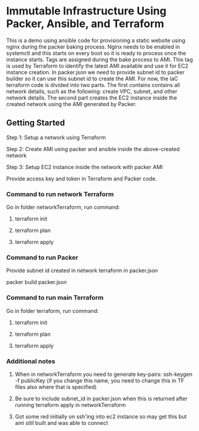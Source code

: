 # Immutable Infrastructure Using Packer, Ansible, and Terraform

This is a demo using ansible code for provisioning a static website using nginx during the packer baking process. Nginx needs to be enabled in systemctl and this starts on every boot so it is ready to process once the instance starts. Tags are assigned during the bake process to AMI. This tag is used by Terraform to identify the latest AMI available and use it for EC2 instance creation. In packer.json we need to provide subnet id to packer builder so it can use this subnet id to create the AMI. For now, the IaC terraform code is divided into two parts. The first contains contains all network details, such as the following: create VPC, subnet, and other network details. The second part creates the EC2 instance inside the created network using the AMI generated by Packer.

## Getting Started

Step 1: Setup a network using Terraform

Step 2: Create AMI using packer and ansible inside the above-created network

Step 3: Setup EC2 instance inside the network with packer AMI

Provide access key and token in Terraform and Packer code.

### Command to run network Terraform

Go in folder networkTerraform, run command: 

1. terraform init

2. terraform plan

3. terraform apply

### Command to run Packer

Provide subnet id created in network terraform in packer.json

packer build packer.json

### Command to run main Terraform

Go in folder terraform, run command: 

1. terraform init

2. terraform plan

3. terraform apply

### Additional notes 

1. When in networkTerraform you need to generate key-pairs:  ssh-keygen -f publicKey (if you change this name, you need to change this in TF files also where that is specified)

2. Be sure to include subnet_id in packer.json when this is returned after running terraform apply in networkTerraform

3. Got some red initially on ssh'ing into ec2 instance so may get this but ami still built and was able to connect
